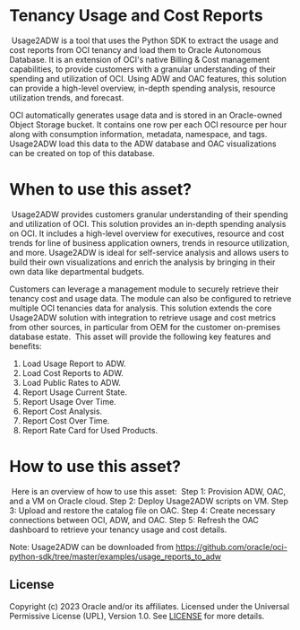 # Tenancy Usage and Cost Reports
​
Usage2ADW is a tool that uses the Python SDK to extract the usage and cost reports from OCI tenancy and load them to Oracle Autonomous Database. It is an extension of OCI's native Billing & Cost management capabilities, to provide customers with a granular understanding of their spending and utilization of OCI. Using ADW and OAC features, this solution can provide a high-level overview, in-depth spending analysis, resource utilization trends, and forecast.

OCI automatically generates usage data and is stored in an Oracle-owned Object Storage bucket. It contains one row per each OCI resource per hour along with consumption information, metadata, namespace, and tags. Usage2ADW load this data to the ADW database and OAC visualizations can be created on top of this database.
​
# When to use this asset?
​
Usage2ADW provides customers granular understanding of their spending and utilization of OCI. This solution provides an in-depth spending analysis on OCI. It includes a high-level overview for executives, resource and cost trends for line of business application owners, trends in resource utilization, and more. Usage2ADW is ideal for self-service analysis and allows users to build their own visualizations and enrich the analysis by bringing in their own data like departmental budgets.

Customers can leverage a management module to securely retrieve their tenancy cost and usage data. The module can also be configured to retrieve multiple OCI tenancies data for analysis. This solution extends the core Usage2ADW solution with integration to retrieve usage and cost metrics from other sources, in particular from OEM for the customer on-premises database estate.
​
This asset will provide the following key features and benefits:
​
1) Load Usage Report to ADW.
2) Load Cost Reports to ADW.
3) Load Public Rates to ADW.
4) Report Usage Current State.
5) Report Usage Over Time.
6) Report Cost Analysis.
7) Report Cost Over Time.
8) Report Rate Card for Used Products.
​
# How to use this asset?
​
Here is an overview of how to use this asset:
​
Step 1: Provision ADW, OAC, and a VM on Oracle cloud.
Step 2: Deploy Usage2ADW scripts on VM.
Step 3: Upload and restore the catalog file on OAC.
Step 4: Create necessary connections between OCI, ADW, and OAC.
Step 5: Refresh the OAC dashboard to retrieve your tenancy usage and cost details.

Note: Usage2ADW can be downloaded from https://github.com/oracle/oci-python-sdk/tree/master/examples/usage_reports_to_adw


## License
Copyright (c) 2023 Oracle and/or its affiliates.
Licensed under the Universal Permissive License (UPL), Version 1.0.
See [LICENSE](LICENSE) for more details.
